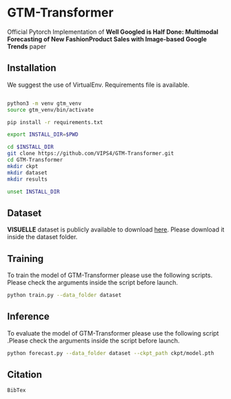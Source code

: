 # GTM-Transformer
Official Pytorch Implementation of **Well Googled is Half Done: Multimodal Forecasting of New FashionProduct Sales with Image-based Google Trends** paper

## Installation

We suggest the use of VirtualEnv. Requirements file is available.

```bash

python3 -m venv gtm_venv
source gtm_venv/bin/activate

pip install -r requirements.txt

export INSTALL_DIR=$PWD

cd $INSTALL_DIR
git clone https://github.com/VIPS4/GTM-Transformer.git
cd GTM-Transformer
mkdir ckpt
mkdir dataset
mkdir results

unset INSTALL_DIR
```

## Dataset

**VISUELLE** dataset is publicly available to download [here](https://drive.google.com/file/d/1xB_80cy0MviyPjxn3UDZ7AK39jiHDNJo/view?usp=sharing). Please download it inside the dataset folder.

## Training
To train the model of GTM-Transformer please use the following scripts. Please check the arguments inside the script before launch.

```bash
python train.py --data_folder dataset
```


## Inference
To evaluate the model of GTM-Transformer please use the following script .Please check the arguments inside the script before launch.

```bash
python forecast.py --data_folder dataset --ckpt_path ckpt/model.pth
```

## Citation
```
BibTex
```
